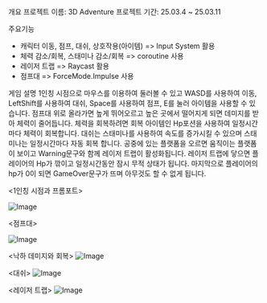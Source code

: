 개요
프로젝트 이름: 3D Adventure
프로젝트 기간: 25.03.4 ~ 25.03.11

주요기능
- 캐릭터 이동, 점프, 대쉬, 상호작용(아이템) => Input System 활용
- 체력 감소/회복, 스태미나 감소/회복 => coroutine 사용
- 레이저 트랩 => Raycast 활용
- 점프대 => ForceMode.Impulse 사용

게임 설명
1인칭 시점으로 마우스를 이용하여 둘러볼 수 있고 WASD를 사용하여 이동, LeftShift를 사용하여 대쉬, Space를 사용하여 점프, E를 눌러 아이템을 사용할 수 있습니다. 점프대 위로 올라가면 높게 뛰어오르고 높은 곳에서 떨어지게 되면 데미지를 받아 체력이 줄어듭니다. 체력을 회복하려면 회복 아이템인 Hp포션을 사용하여 일정시간마다 체력이 회복합니다. 대쉬는 스태미나를 사용하여 속도를 증가시킬 수 있으며 스태미나는 일정시간마다 자동 회복 합니다. 공중에 있는 플랫폼을 오르면 움직이는 플랫폼이 보이고 Warning문구와 함께 레이저 트랩이 활성화됩니다. 레이저 트랩에 닿으면 플레이어의 Hp가 깎이고 일정시간동안 잠시 무적 상태가 됩니다. 마지막으로 플레이어의 hp가 0이 되면 GameOver문구가 뜨며 아무것도 할 수 없게 됩니다.

<1인칭 시점과 프롬포트>

![Image](https://github.com/user-attachments/assets/18dfc3e7-1362-406e-9e8d-d919d420bfb5)

<점프대>

![Image](https://github.com/user-attachments/assets/40c3499f-0f4d-4594-8099-61fff743a0eb)

<낙하 데미지와 회복>
![Image](https://github.com/user-attachments/assets/b49c8994-2a06-46f8-9d92-f2c820c5f8a5)

<대쉬>
![Image](https://github.com/user-attachments/assets/4b2d213f-f0bf-4273-8821-f2c3ec6783b9)

<레이저 트랩>
![Image](https://github.com/user-attachments/assets/17db2c41-4670-4454-a624-a2a1b072aed2)
